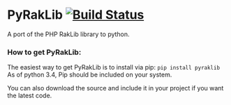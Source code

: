 # PyRakLib [![Build Status](https://travis-ci.org/InnocentProject/PyRakLib.svg?branch=master)](https://travis-ci.org/InnocentProject/PyRakLib)
A port of the PHP RakLib library to python.

### How to get PyRakLib:

The easiest way to get PyRakLib is to install via pip:
```pip install pyraklib```
As of python 3.4, Pip should be included on your system.

You can also download the source and include it in your project if you want the latest code.
